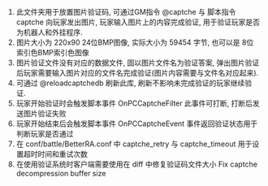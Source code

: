 1. 此文件夹用于放置图片验证码, 可通过GM指令 @captche 与 脚本指令 captche 向玩家发出图片, 玩家输入图片上的内容完成验证, 用于验证玩家是否为机器人和外挂程序.
2. 图片大小为 220x90 24位BMP图像, 实际大小为 59454 字节, 也可以是 8位索引色BMP索引色图像
3. 图片验证文件没有对应的数据文件, 固以图片文件名为验证答案,  弹出图片验证后玩家需要输入图片对应的文件名完成验证(图片内容需要与文件名对应起来).
4. 可通过 @reloadcaptchedb 刷新此库, 刷新不影响未完成验证的玩家继续验证.
5. 玩家开始验证时会触发脚本事件 OnPCCaptcheFilter 此事件可打断, 打断后发送图片验证失败
6. 玩家开始结束后会触发脚本事件 OnPCCaptcheEvent  事件返回验证状态用于判断玩家是否通过
7. 在 conf/battle/BetterRA.conf 中 captche_retry 与 captche_timeout 用于设置超时时间和重试次数
8. 在使用验证系统时客户端需要使用在 diff 中修复验证码文件大小 Fix captche decompression buffer size